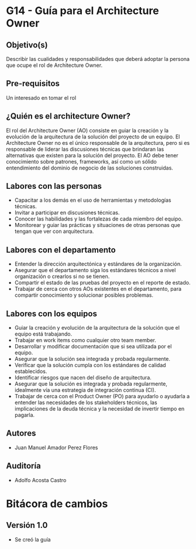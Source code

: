
# G14 - Guía para el Architecture Owner

## Objetivo(s)

Describir las cualidades y responsabilidades que deberá adoptar la persona que ocupe el rol de Architecture Owner.

## Pre-requisitos

Un interesado en tomar el rol

## ¿Quién es el architecture Owner?

El rol del Architecture Owner (AO) consiste en guiar la creación y la evolución de la arquitectura de la solución del proyecto de un equipo. El Architecture Owner no es el único responsable de la arquitectura, pero si es responsable de liderar las discusiones técnicas que brindaran las alternativas que existen para la solución del proyecto. El AO debe tener conocimiento sobre patrones, frameworks, así como un sólido entendimiento del dominio de negocio de las soluciones construidas.

##  Labores con las personas

- Capacitar a los demás en el uso de herramientas y metodologías técnicas.
- Invitar a participar en discusiones técnicas.
- Conocer las habilidades y las fortalezas de cada miembro del equipo.
- Monitorear y guiar las prácticas y situaciones de otras personas que tengan que ver con arquitectura.


## Labores con el departamento

- Entender la dirección arquitectónica y estándares de la organización.
- Asegurar que el departamento siga los estándares técnicos a nivel organización o crearlos si no se tienen.
- Compartir el estado de las pruebas del proyecto en el reporte de estado.
- Trabajar de cerca con otros AOs existentes en el departamento, para compartir conocimiento y solucionar posibles problemas.


## Labores con los equipos

- Guiar la creación y evolución de la arquitectura de la solución que el equipo está trabajando.
- Trabajar en work items como cualquier otro team member.
- Desarrollar y modificar documentación que si sea utilizada por el equipo.
- Asegurar que la solución sea integrada y probada regularmente.
- Verificar que la solución cumpla con los estándares de calidad establecidos.
- Identificar riesgos que nacen del diseño de arquitectura.
- Asegurar que la solución es integrada y probada regularmente, idealmente vía una estrategia de integración continua (CI).
- Trabajar de cerca con el Product Owner (PO) para ayudarlo o ayudarla a entender las necesidades de los stakeholders técnicos, las implicaciones de la deuda técnica y la necesidad de invertir tiempo en pagarla.


## Autores
- Juan Manuel Amador Perez Flores

## Auditoría
- Adolfo Acosta Castro


# Bitácora de cambios

## Versión 1.0
  - Se creó la guía